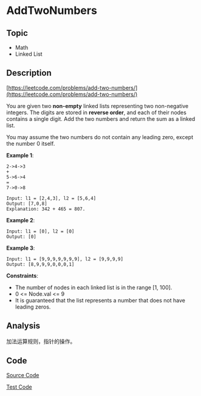 # AddTwoNumbers #

## Topic

- Math
- Linked List

## Description

[https://leetcode.com/problems/add-two-numbers/](https://leetcode.com/problems/add-two-numbers/)

You are given two **non-empty** linked lists representing two non-negative integers. The digits are stored in **reverse order**, and each of their nodes contains a single digit. Add the two numbers and return the sum as a linked list.

You may assume the two numbers do not contain any leading zero, except the number 0 itself.

**Example 1**:

```
2->4->3
+
5->6->4
=
7->0->8

Input: l1 = [2,4,3], l2 = [5,6,4]
Output: [7,0,8]
Explanation: 342 + 465 = 807.
```

**Example 2**:

```
Input: l1 = [0], l2 = [0]
Output: [0]
```

**Example 3**:

```
Input: l1 = [9,9,9,9,9,9,9], l2 = [9,9,9,9]
Output: [8,9,9,9,0,0,0,1]
```

**Constraints**:

- The number of nodes in each linked list is in the range [1, 100].
- 0 <= Node.val <= 9
- It is guaranteed that the list represents a number that does not have leading zeros.

## Analysis

加法运算规则，指针的操作。

## Code

[Source Code](../../src/main/java/com/lun/medium/AddTwoNumbers.java)

[Test Code](../../src/test/java/com/lun/medium/AddTwoNumbersTest.java)

